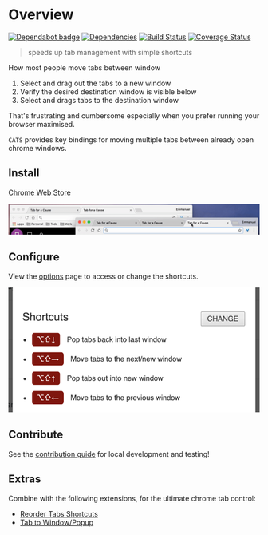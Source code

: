 # Overview

[![Dependabot badge](https://badgen.net/github/dependabot/iamogbz/chrome-alt-tabs/)](https://app.dependabot.com)
[![Dependencies](https://img.shields.io/librariesio/github/iamogbz/chrome-alt-tabs)](https://github.com/iamogbz/chrome-alt-tabs)
[![Build Status](https://github.com/iamogbz/chrome-alt-tabs/workflows/Build/badge.svg)](https://github.com/iamogbz/chrome-alt-tabs/actions?query=workflow%3ABuild)
[![Coverage Status](https://coveralls.io/repos/github/iamogbz/chrome-alt-tabs/badge.svg)](https://coveralls.io/github/iamogbz/chrome-alt-tabs)

> speeds up tab management with simple shortcuts

How most people move tabs between window

1. Select and drag out the tabs to a new window
2. Verify the desired destination window is visible below
3. Select and drags tabs to the destination window

That's frustrating and cumbersome especially when you prefer running your browser maximised.

`CATS` provides key bindings for moving multiple tabs between already open chrome windows.

## Install

[Chrome Web Store](https://chrome.google.com/webstore/detail/alt-tab-shortcuts/ebdcpdepkbefmgfdkdplcmhfkddagfon)

![demo](assets/images/showcase.gif)

## Configure

View the [options](chrome://extensions/?options=nhdnpkpelibodokklomapifnabkhbaba) page to access or change the shortcuts.

![options](assets/images/options.png)

## Contribute

See the [contribution guide](https://github.com/iamogbz/chrome-alt-tabs/blob/master/CONTRIBUTING.md) for local development and testing!

## Extras

Combine with the following extensions, for the ultimate chrome tab control:

- [Reorder Tabs Shortcuts](https://chrome.google.com/webstore/detail/keyboard-shortcuts-to-reo/moigagbiaanpboaflikhdhgdfiifdodd)
- [Tab to Window/Popup](https://chrome.google.com/webstore/detail/tab-to-windowpopup-keyboa/adbkphmimfcaeonicpmamfddbbnphikh)
